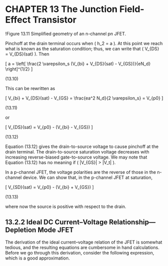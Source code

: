 # CHAPTER 13 The Junction Field-Effect Transistor

!Figure 13.11 Simplified geometry of an n-channel pn JFET.

Pinchoff at the drain terminal occurs when \( h_2 = a \). At this point we reach what is known as the saturation condition; thus, we can write that \( V_{DS} = V_{DS}(sat) \). Then

\[
a = \left[ \frac{2 \varepsilon_s (V_{bi} + V_{DS}(sat) - V_{GS})}{eN_d} \right]^{1/2}
\]

(13.10)

This can be rewritten as

\[
V_{bi} + V_{DS}(sat) - V_{GS} = \frac{ea^2 N_d}{2 \varepsilon_s} = V_{p0}
\]

(13.11)

or

\[
V_{DS}(sat) = V_{p0} - (V_{bi} - V_{GS})
\]

(13.12)

Equation (13.12) gives the drain-to-source voltage to cause pinchoff at the drain terminal. The drain-to-source saturation voltage decreases with increasing reverse-biased gate-to-source voltage. We may note that Equation (13.12) has no meaning if \( |V_{GS}| > |V_t| \).

In a p-channel JFET, the voltage polarities are the reverse of those in the n-channel device. We can show that, in the p-channel JFET at saturation,

\[
V_{SD}(sat) = V_{p0} - (V_{bi} + V_{GS})
\]

(13.13)

where now the source is positive with respect to the drain.

## 13.2.2 Ideal DC Current–Voltage Relationship—Depletion Mode JFET

The derivation of the ideal current–voltage relation of the JFET is somewhat tedious, and the resulting equations are cumbersome in hand calculations. Before we go through this derivation, consider the following expression, which is a good approximation.